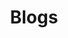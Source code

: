 ---
layout: "layouts/blogs.njk"
title: "Blogs"
pagination:
  data: collections.posts
  size: 6
  alias: posts
---